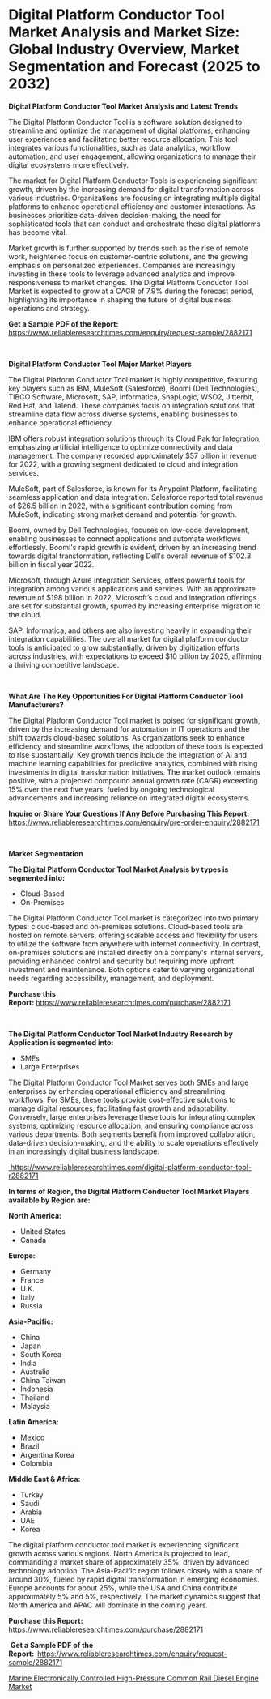<p><h1>Digital Platform Conductor Tool Market Analysis and Market Size: Global Industry Overview, Market Segmentation and Forecast (2025 to 2032)</h1></p><p><strong>Digital Platform Conductor Tool Market Analysis and Latest Trends</strong></p>
<p><p>The Digital Platform Conductor Tool is a software solution designed to streamline and optimize the management of digital platforms, enhancing user experiences and facilitating better resource allocation. This tool integrates various functionalities, such as data analytics, workflow automation, and user engagement, allowing organizations to manage their digital ecosystems more effectively. </p><p>The market for Digital Platform Conductor Tools is experiencing significant growth, driven by the increasing demand for digital transformation across various industries. Organizations are focusing on integrating multiple digital platforms to enhance operational efficiency and customer interactions. As businesses prioritize data-driven decision-making, the need for sophisticated tools that can conduct and orchestrate these digital platforms has become vital.</p><p>Market growth is further supported by trends such as the rise of remote work, heightened focus on customer-centric solutions, and the growing emphasis on personalized experiences. Companies are increasingly investing in these tools to leverage advanced analytics and improve responsiveness to market changes. The Digital Platform Conductor Tool Market is expected to grow at a CAGR of 7.9% during the forecast period, highlighting its importance in shaping the future of digital business operations and strategy.</p></p>
<p><strong>Get a Sample PDF of the Report:&nbsp;</strong> <a href="https://www.reliableresearchtimes.com/enquiry/request-sample/2882171?utm_campaign=2639&utm_medium=2&utm_source=Github&utm_content=ia&utm_term=13032025&utm_id=digital-platform-conductor-tool">https://www.reliableresearchtimes.com/enquiry/request-sample/2882171</a></p>
<p>&nbsp;</p>
<p><strong>Digital Platform Conductor Tool Major Market Players</strong></p>
<p><p>The Digital Platform Conductor Tool market is highly competitive, featuring key players such as IBM, MuleSoft (Salesforce), Boomi (Dell Technologies), TIBCO Software, Microsoft, SAP, Informatica, SnapLogic, WSO2, Jitterbit, Red Hat, and Talend. These companies focus on integration solutions that streamline data flow across diverse systems, enabling businesses to enhance operational efficiency.</p><p>IBM offers robust integration solutions through its Cloud Pak for Integration, emphasizing artificial intelligence to optimize connectivity and data management. The company recorded approximately $57 billion in revenue for 2022, with a growing segment dedicated to cloud and integration services.</p><p>MuleSoft, part of Salesforce, is known for its Anypoint Platform, facilitating seamless application and data integration. Salesforce reported total revenue of $26.5 billion in 2022, with a significant contribution coming from MuleSoft, indicating strong market demand and potential for growth.</p><p>Boomi, owned by Dell Technologies, focuses on low-code development, enabling businesses to connect applications and automate workflows effortlessly. Boomi's rapid growth is evident, driven by an increasing trend towards digital transformation, reflecting Dell's overall revenue of $102.3 billion in fiscal year 2022.</p><p>Microsoft, through Azure Integration Services, offers powerful tools for integration among various applications and services. With an approximate revenue of $198 billion in 2022, Microsoft’s cloud and integration offerings are set for substantial growth, spurred by increasing enterprise migration to the cloud.</p><p>SAP, Informatica, and others are also investing heavily in expanding their integration capabilities. The overall market for digital platform conductor tools is anticipated to grow substantially, driven by digitization efforts across industries, with expectations to exceed $10 billion by 2025, affirming a thriving competitive landscape.</p></p>
<p>&nbsp;</p>
<p><strong>What Are The Key Opportunities For Digital Platform Conductor Tool Manufacturers?</strong></p>
<p><p>The Digital Platform Conductor Tool market is poised for significant growth, driven by the increasing demand for automation in IT operations and the shift towards cloud-based solutions. As organizations seek to enhance efficiency and streamline workflows, the adoption of these tools is expected to rise substantially. Key growth trends include the integration of AI and machine learning capabilities for predictive analytics, combined with rising investments in digital transformation initiatives. The market outlook remains positive, with a projected compound annual growth rate (CAGR) exceeding 15% over the next five years, fueled by ongoing technological advancements and increasing reliance on integrated digital ecosystems.</p></p>
<p><strong>Inquire or Share Your Questions If Any Before Purchasing This Report:</strong> <a href="https://www.reliableresearchtimes.com/enquiry/pre-order-enquiry/2882171?utm_campaign=2639&utm_medium=2&utm_source=Github&utm_content=ia&utm_term=13032025&utm_id=digital-platform-conductor-tool">https://www.reliableresearchtimes.com/enquiry/pre-order-enquiry/2882171</a></p>
<p>&nbsp;</p>
<p><strong>Market Segmentation</strong></p>
<p><strong>The Digital Platform Conductor Tool Market Analysis by types is segmented into:</strong></p>
<p><ul><li>Cloud-Based</li><li>On-Premises</li></ul></p>
<p><p>The Digital Platform Conductor Tool market is categorized into two primary types: cloud-based and on-premises solutions. Cloud-based tools are hosted on remote servers, offering scalable access and flexibility for users to utilize the software from anywhere with internet connectivity. In contrast, on-premises solutions are installed directly on a company's internal servers, providing enhanced control and security but requiring more upfront investment and maintenance. Both options cater to varying organizational needs regarding accessibility, management, and deployment.</p></p>
<p><strong>Purchase this Report:&nbsp;</strong><a href="https://www.reliableresearchtimes.com/purchase/2882171?utm_campaign=2639&utm_medium=2&utm_source=Github&utm_content=ia&utm_term=13032025&utm_id=digital-platform-conductor-tool">https://www.reliableresearchtimes.com/purchase/2882171</a></p>
<p>&nbsp;</p>
<p><strong>The Digital Platform Conductor Tool Market Industry Research by Application is segmented into:</strong></p>
<p><ul><li>SMEs</li><li>Large Enterprises</li></ul></p>
<p><p>The Digital Platform Conductor Tool Market serves both SMEs and large enterprises by enhancing operational efficiency and streamlining workflows. For SMEs, these tools provide cost-effective solutions to manage digital resources, facilitating fast growth and adaptability. Conversely, large enterprises leverage these tools for integrating complex systems, optimizing resource allocation, and ensuring compliance across various departments. Both segments benefit from improved collaboration, data-driven decision-making, and the ability to scale operations effectively in an increasingly digital business landscape.</p></p>
<p><a href="https://www.reliableresearchtimes.com/digital-platform-conductor-tool-r2882171?utm_campaign=2639&utm_medium=2&utm_source=Github&utm_content=ia&utm_term=13032025&utm_id=digital-platform-conductor-tool">&nbsp;https://www.reliableresearchtimes.com/digital-platform-conductor-tool-r2882171</a></p>
<p><strong>In terms of Region, the Digital Platform Conductor Tool Market Players available by Region are:</strong></p>
<p>
    <p> <strong> North America: </strong>
        <ul>
            <li>United States</li>
            <li>Canada</li>
        </ul>
        </p> 
    <p> <strong> Europe: </strong>
        <ul>
            <li>Germany</li>
            <li>France</li>
            <li>U.K.</li>
            <li>Italy</li>
            <li>Russia</li>
        </ul>
        </p> 
    <p> <strong> Asia-Pacific: </strong>
        <ul>
            <li>China</li>
            <li>Japan</li>
            <li>South Korea</li>
            <li>India</li>
            <li>Australia</li>
            <li>China Taiwan</li>
            <li>Indonesia</li>
            <li>Thailand</li>
            <li>Malaysia</li>
        </ul>
        </p> 
    <p> <strong> Latin America: </strong>
        <ul>
            <li>Mexico</li>
            <li>Brazil</li>
            <li>Argentina Korea</li>
            <li>Colombia</li>
        </ul>
        </p> 
    <p> <strong> Middle East & Africa: </strong>
        <ul>
            <li>Turkey</li>
            <li>Saudi</li>
            <li>Arabia</li>
            <li>UAE</li>
            <li>Korea</li>
        </ul>
    </p>
    </p>
<p><p>The digital platform conductor tool market is experiencing significant growth across various regions. North America is projected to lead, commanding a market share of approximately 35%, driven by advanced technology adoption. The Asia-Pacific region follows closely with a share of around 30%, fueled by rapid digital transformation in emerging economies. Europe accounts for about 25%, while the USA and China contribute approximately 5% and 5%, respectively. The market dynamics suggest that North America and APAC will dominate in the coming years.</p></p>
<p><strong>Purchase this Report: </strong><a href="https://www.reliableresearchtimes.com/purchase/2882171?utm_campaign=2639&utm_medium=2&utm_source=Github&utm_content=ia&utm_term=13032025&utm_id=digital-platform-conductor-tool">https://www.reliableresearchtimes.com/purchase/2882171</a></p>
<p>&nbsp;<strong>Get a Sample PDF of the Report:&nbsp;&nbsp;</strong><a href="https://www.reliableresearchtimes.com/enquiry/request-sample/2882171?utm_campaign=2639&utm_medium=2&utm_source=Github&utm_content=ia&utm_term=13032025&utm_id=digital-platform-conductor-tool">https://www.reliableresearchtimes.com/enquiry/request-sample/2882171</a></p>
<p><strong></strong></p>
<p><p><a href="https://github.com/dmitriyvo6rog/Market-Research-Report-List-1/blob/main/marine-electronically-controlled-high-pressure-common-rail-diesel-engine-market.md?utm_campaign=2639&utm_medium=2&utm_source=Github&utm_content=ia&utm_term=13032025&utm_id=digital-platform-conductor-tool">Marine Electronically Controlled High-Pressure Common Rail Diesel Engine Market</a></p></p>